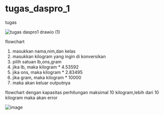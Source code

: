 # tugas_daspro_1
tugas

![tugas daspro1 drawio (1)](https://github.com/fachiaditiasaputra/tugas_daspro_1/assets/144757500/9cfc985a-ef8c-4ece-a730-d6351c34f394)

flowchart
1. masukkan nama,nim,dan kelas
2. masukkan kilogram yang ingin di konversikan
3. pilih satuan lb,ons,gram
4. jika lb, maka kilogram * 4.53592
5. jika ons, maka  kilogram *  2.83495
6. jika gram, maka kilogram * 10000
7. maka akan keluar outputnya

flowchart dengan kapasitas perhitungan maksimal 10 kilogram,lebih dari 10 kilogram maka akan error

![image](https://github.com/fachiaditiasaputra/tugas_daspro_1/assets/144757500/8f36b103-5f8d-495c-aada-2690dbbedad4)
